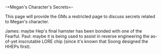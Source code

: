 -=Megan's Character's Secrets=-

This page will provide the GMs a restricted page to discuss secrets related to Megan's character.

James: maybe Hep's final hamster has been bonded with one of the Fearful.
Paul: maybe it is being used to assist in reverse engineering the as-of-yet inscrutable LORE chip (since it's known that Soong designed the HHEPs first).
